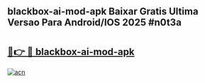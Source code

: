 ## blackbox-ai-mod-apk Baixar Gratis Ultima Versao Para Android/IOS 2025 #n0t3a

# <h2><a href="https://ainizakaria.my?title=blackbox-ai-mod-apk&ref=20M">🔗👉 🔴 blackbox-ai-mod-apk</a></h2>

[![acn](https://github.com/user-attachments/assets/0f9c940e-d8b0-45ae-aac7-cd30a18b3e1c)](https://ainizakaria.my?title=blackbox-ai-mod-apk&ref=20M)

